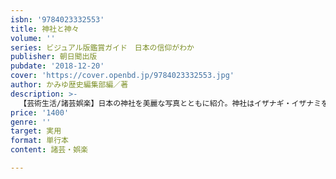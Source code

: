 ```yaml
---
isbn: '9784023332553'
title: 神社と神々
volume: ''
series: ビジュアル版鑑賞ガイド　日本の信仰がわか
publisher: 朝日聞出版
pubdate: '2018-12-20'
cover: 'https://cover.openbd.jp/9784023332553.jpg'
author: かみゆ歴史編集部編／著
description: >-
  【芸術生活/諸芸娯楽】日本の神社を美麗な写真とともに紹介。神社はイザナギ・イザナミをはじめとする「祀られている神様別」、お稲荷さんや八幡さんなど「信仰別」、菅原道真、徳川家康など「祀られている人物別」に分けて章立て。お祭りカレンダーや一宮MAPも録。
price: '1400'
genre: ''
target: 実用
format: 単行本
content: 諸芸・娯楽

---
```

